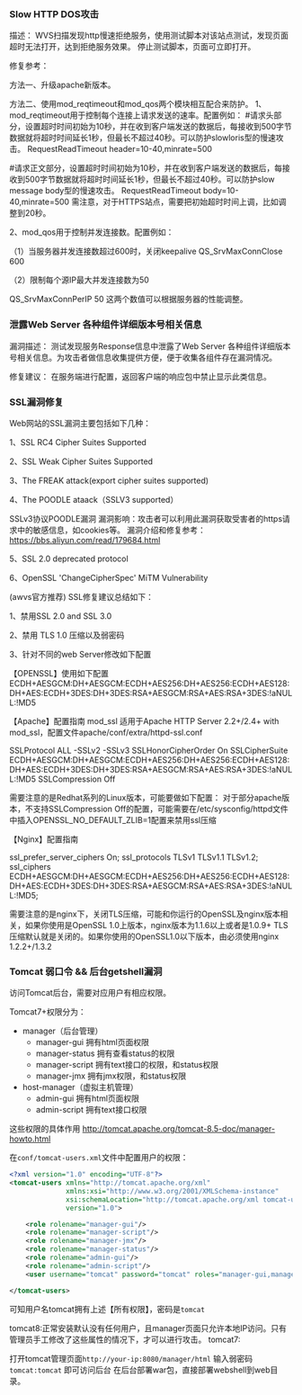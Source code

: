### Slow HTTP DOS攻击

描述：
WVS扫描发现http慢速拒绝服务，使用测试脚本对该站点测试，发现页面超时无法打开，达到拒绝服务效果。
停止测试脚本，页面可立即打开。


修复参考：

方法一、升级apache新版本。

方法二、使用mod_reqtimeout和mod_qos两个模块相互配合来防护。
1、mod_reqtimeout用于控制每个连接上请求发送的速率。配置例如：
#请求头部分，设置超时时间初始为10秒，并在收到客户端发送的数据后，每接收到500字节数据就将超时时间延长1秒，但最长不超过40秒。可以防护slowloris型的慢速攻击。
RequestReadTimeout header=10-40,minrate=500

#请求正文部分，设置超时时间初始为10秒，并在收到客户端发送的数据后，每接收到500字节数据就将超时时间延长1秒，但最长不超过40秒。可以防护slow message body型的慢速攻击。
RequestReadTimeout body=10-40,minrate=500
需注意，对于HTTPS站点，需要把初始超时时间上调，比如调整到20秒。

2、mod_qos用于控制并发连接数。配置例如：

（1）当服务器并发连接数超过600时，关闭keepalive
QS_SrvMaxConnClose 600

（2）限制每个源IP最大并发连接数为50

QS_SrvMaxConnPerIP 50
这两个数值可以根据服务器的性能调整。




### 泄露Web Server 各种组件详细版本号相关信息

漏洞描述：
测试发现服务Response信息中泄露了Web Server 各种组件详细版本号相关信息。为攻击者做信息收集提供方便，便于收集各组件存在漏洞情况。

修复建议：
在服务端进行配置，返回客户端的响应包中禁止显示此类信息。



### SSL漏洞修复

Web网站的SSL漏洞主要包括如下几种：

1、SSL RC4 Cipher Suites Supported

2、SSL Weak Cipher Suites Supported

3、The FREAK attack(export cipher suites supported)

4、The POODLE ataack（SSLV3 supported）

SSLv3协议POODLE漏洞
漏洞影响：攻击者可以利用此漏洞获取受害者的https请求中的敏感信息，如cookies等。
漏洞介绍和修复参考：https://bbs.aliyun.com/read/179684.html


5、SSL 2.0 deprecated protocol

6、OpenSSL 'ChangeCipherSpec' MiTM Vulnerability


(awvs官方推荐)
SSL修复建议总结如下：

1、禁用SSL 2.0 and SSL 3.0

2、禁用 TLS 1.0 压缩以及弱密码

3、针对不同的web Server修改如下配置


【OPENSSL】使用如下配置
ECDH+AESGCM:DH+AESGCM:ECDH+AES256:DH+AES256:ECDH+AES128:DH+AES:ECDH+3DES:DH+3DES:RSA+AESGCM:RSA+AES:RSA+3DES:!aNULL:!MD5


【Apache】配置指南 mod_ssl
适用于Apache HTTP Server 2.2+/2.4+ with mod_ssl，配置文件apache/conf/extra/httpd-ssl.conf

SSLProtocol ALL -SSLv2 -SSLv3
SSLHonorCipherOrder On
SSLCipherSuite ECDH+AESGCM:DH+AESGCM:ECDH+AES256:DH+AES256:ECDH+AES128:DH+AES:ECDH+3DES:DH+3DES:RSA+AESGCM:RSA+AES:RSA+3DES:!aNULL:!MD5
SSLCompression Off

需要注意的是Redhat系列的Linux版本，可能要做如下配置：
对于部分apache版本，不支持SSLCompression Off的配置，可能需要在/etc/sysconfig/httpd文件中插入OPENSSL_NO_DEFAULT_ZLIB=1配置来禁用ssl压缩



【Nginx】配置指南

ssl_prefer_server_ciphers On;
ssl_protocols TLSv1 TLSv1.1 TLSv1.2;
ssl_ciphers ECDH+AESGCM:DH+AESGCM:ECDH+AES256:DH+AES256:ECDH+AES128:DH+AES:ECDH+3DES:DH+3DES:RSA+AESGCM:RSA+AES:RSA+3DES:!aNULL:!MD5;

需要注意的是nginx下，关闭TLS压缩，可能和你运行的OpenSSL及nginx版本相关，如果你使用是OpenSSL 1.0上版本，nginx版本为1.1.6以上或者是1.0.9+ TLS压缩默认就是关闭的。如果你使用的OpenSSL1.0以下版本，由必须使用nginx 1.2.2+/1.3.2




### Tomcat 弱口令 && 后台getshell漏洞

访问Tomcat后台，需要对应用户有相应权限。

Tomcat7+权限分为：

 - manager（后台管理）
   - manager-gui 拥有html页面权限
   - manager-status 拥有查看status的权限
   - manager-script 拥有text接口的权限，和status权限
   - manager-jmx 拥有jmx权限，和status权限
 - host-manager（虚拟主机管理）
   - admin-gui 拥有html页面权限
   - admin-script 拥有text接口权限

这些权限的具体作用 http://tomcat.apache.org/tomcat-8.5-doc/manager-howto.html


在`conf/tomcat-users.xml`文件中配置用户的权限：

```xml
<?xml version="1.0" encoding="UTF-8"?>
<tomcat-users xmlns="http://tomcat.apache.org/xml"
              xmlns:xsi="http://www.w3.org/2001/XMLSchema-instance"
              xsi:schemaLocation="http://tomcat.apache.org/xml tomcat-users.xsd"
              version="1.0">

    <role rolename="manager-gui"/>
    <role rolename="manager-script"/>
    <role rolename="manager-jmx"/>
    <role rolename="manager-status"/>
    <role rolename="admin-gui"/>
    <role rolename="admin-script"/>
    <user username="tomcat" password="tomcat" roles="manager-gui,manager-script,manager-jmx,manager-status,admin-gui,admin-script" />

</tomcat-users>
```


可知用户名tomcat拥有上述【所有权限】，密码是`tomcat`

tomcat8:正常安装默认没有任何用户，且manager页面只允许本地IP访问。只有管理员手工修改了这些属性的情况下，才可以进行攻击。
tomcat7:

打开tomcat管理页面`http://your-ip:8080/manager/html`
输入弱密码`tomcat:tomcat`
即可访问后台
在后台部署war包，直接部署webshell到web目录。
